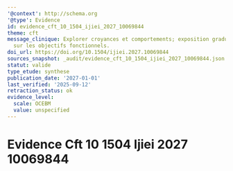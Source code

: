```yaml
---
'@context': http://schema.org
'@type': Evidence
id: evidence_cft_10_1504_ijiei_2027_10069844
theme: cft
message_clinique: Explorer croyances et comportements; exposition graduée centrée
  sur les objectifs fonctionnels.
doi_url: https://doi.org/10.1504/ijiei.2027.10069844
sources_snapshot: _audit/evidence_cft_10_1504_ijiei_2027_10069844.json
statut: valide
type_etude: synthese
publication_date: '2027-01-01'
last_verified: '2025-09-12'
retraction_status: ok
evidence_level:
  scale: OCEBM
  value: unspecified
---
```

# Evidence Cft 10 1504 Ijiei 2027 10069844

